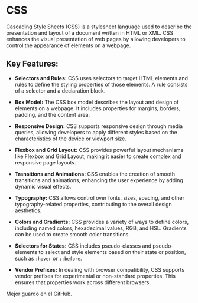 # CSS

Cascading Style Sheets (CSS) is a stylesheet language used to describe the presentation and layout of a document written in HTML or XML. CSS enhances the visual presentation of web pages by allowing developers to control the appearance of elements on a webpage.

## Key Features:

- **Selectors and Rules:** CSS uses selectors to target HTML elements and rules to define the styling properties of those elements. A rule consists of a selector and a declaration block.

- **Box Model:** The CSS box model describes the layout and design of elements on a webpage. It includes properties for margins, borders, padding, and the content area.

- **Responsive Design:** CSS supports responsive design through media queries, allowing developers to apply different styles based on the characteristics of the device or viewport size.

- **Flexbox and Grid Layout:** CSS provides powerful layout mechanisms like Flexbox and Grid Layout, making it easier to create complex and responsive page layouts.

- **Transitions and Animations:** CSS enables the creation of smooth transitions and animations, enhancing the user experience by adding dynamic visual effects.

- **Typography:** CSS allows control over fonts, sizes, spacing, and other typography-related properties, contributing to the overall design aesthetics.

- **Colors and Gradients:** CSS provides a variety of ways to define colors, including named colors, hexadecimal values, RGB, and HSL. Gradients can be used to create smooth color transitions.

- **Selectors for States:** CSS includes pseudo-classes and pseudo-elements to select and style elements based on their state or position, such as `:hover` or `::before`.

- **Vendor Prefixes:** In dealing with browser compatibility, CSS supports vendor prefixes for experimental or non-standard properties. This ensures that properties work across different browsers.

Mejor guardo en el GitHub.